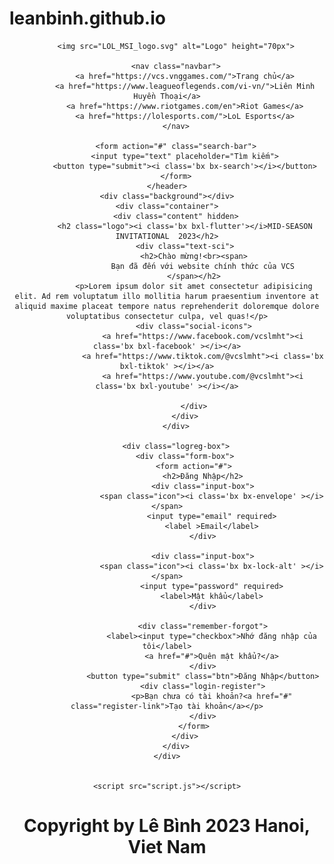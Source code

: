# leanbinh.github.io
<!DOCTYPE html>
<html lang="en">
<head>
    <meta charset="UTF-8">
    <meta http-equiv="X-UA-Compatible" content="IE=edge">
    <meta name="viewport" content="width=device-width, initial-scale=1.0">
    <title>MSI 2023 Defy</title>
    <link rel="icon" href="LOL_MSI_logo.svg">
    <link rel="stylesheet" href="style.css">
    <link href='https://unpkg.com/boxicons@2.1.4/css/boxicons.min.css' rel='stylesheet'>
    <audio controls autoplay hidden>
        <source src="y2mate.com - MSI 2021  Champ Select  The Touch  Extended Version.mp3" type="audio/mpeg">
        Your browser does not support the audio element.
      </audio>
    
</head>

<body>
    <header class="header">
        
        <img src="LOL_MSI_logo.svg" alt="Logo" height="70px">

        <nav class="navbar">
            <a href="https://vcs.vnggames.com/">Trang chủ</a>
            <a href="https://www.leagueoflegends.com/vi-vn/">Liên Minh Huyền Thoại</a>
            <a href="https://www.riotgames.com/en">Riot Games</a>
            <a href="https://lolesports.com/">LoL Esports</a>
        </nav>
    
        <form action="#" class="search-bar">
            <input type="text" placeholder="Tìm kiếm">
            <button type="submit"><i class='bx bx-search'></i></button>
        </form>
    </header>
    <div class="background"></div>
    <div class="container">
        <div class="content" hidden>
            <h2 class="logo"><i class='bx bxl-flutter'></i>MID-SEASON INVITATIONAL  2023</h2>
            <div class="text-sci">
                <h2>Chào mừng!<br><span>
                    Bạn đã đến với website chính thức của VCS
                </span></h2>
                <p>Lorem ipsum dolor sit amet consectetur adipisicing elit. Ad rem voluptatum illo mollitia harum praesentium inventore at aliquid maxime placeat tempore natus reprehenderit doloremque dolore voluptatibus consectetur culpa, vel quas!</p>
                <div class="social-icons">
                    <a href="https://www.facebook.com/vcslmht"><i class='bx bxl-facebook' ></i></a>
                    <a href="https://www.tiktok.com/@vcslmht"><i class='bx bxl-tiktok' ></i></a>
                    <a href="https://www.youtube.com/@vcslmht"><i class='bx bxl-youtube' ></i></a>
                    
                </div>
            </div>
        </div>

        <div class="logreg-box">
            <div class="form-box">
                <form action="#">
                    <h2>Đăng Nhập</h2>
                    <div class="input-box">
                        <span class="icon"><i class='bx bx-envelope' ></i></span>
                        <input type="email" required>
                        <label >Email</label>
                    </div>

                    <div class="input-box">
                        <span class="icon"><i class='bx bx-lock-alt' ></i></span>
                        <input type="password" required>
                        <label>Mật khẩu</label>
                    </div>

                    <div class="remember-forgot">
                        <label><input type="checkbox">Nhớ đăng nhập của tôi</label>
                        <a href="#">Quên mật khẩu?</a>
                    </div>
                    <button type="submit" class="btn">Đăng Nhập</button>
                    <div class="login-register">
                        <p>Bạn chưa có tài khoản?<a href="#" class="register-link">Tạo tài khoản</a></p>
                    </div>
                </form>
            </div>
        </div>
    </div>


    <script src="script.js"></script>
</body>

<footer>
    <h1>Copyright by Lê Bình 2023 <span>Hanoi, Viet Nam</span></h1>
</footer>
</html> 
